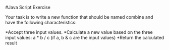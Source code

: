 #Java Script Exercise 

Your task is to write a new function that should be named combine and have the following characteristics:

*Accept three input values.
*Calculate a new value based on the three input values: a * b / c (if a, b & c are the input values)
*Return the calculated result
